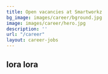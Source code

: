 ```yaml
---
title: Open vacancies at Smartworkz
bg_image: images/career/bground.jpg
image: images/career/hero.jpg
description: ''
url: "/career"
layout: career-jobs
---
```

## lora lora
